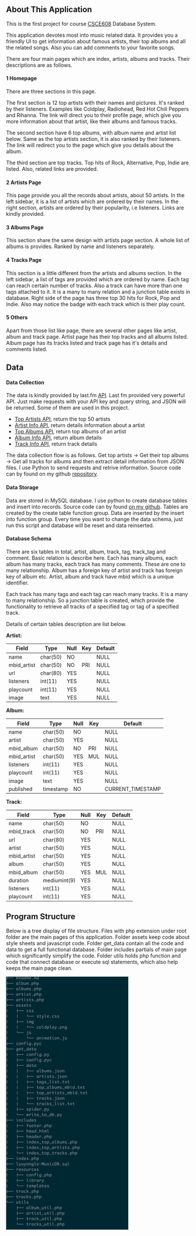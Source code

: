 ## About This Application
This is the first project for course [CSCE608](http://faculty.cs.tamu.edu/chen/) Database System.  

This application devotes most into music related data. It provides you a friendly UI to get information about famous artists, their top albums and all the related songs. Also you can add comments to your favorite songs.  

There are four main pages which are index, artists, albums and tracks. Their descriptions are as follows.

#### 1 Homepage
There are three sections in this page.   

The first section is 12 top artists with their names and pictures. It's ranked by their listeners. Examples like Coldplay, Radiohead, Red Hot Chili Peppers and Rihanna. The link will direct you to their profile page, which give you more information about that artist, like their albums and famous tracks.  

The second section have 6 top albums, with album name and artist list below. Same as the top artists section, it is also ranked by their listeners. The link will redirect you to the page which give you details about the album.  

The third section are top tracks. Top hits of Rock, Alternative, Pop, Indie are listed. Also, related links are provided.

#### 2 Artists Page
This page provide you all the records about artists, about 50 artists. In the left sidebar, it is a list of artists which are ordered by their names. In the right section, artists are ordered by their popularity, i.e listeners. Links are kindly provided.

#### 3 Albums Page
This section share the same design with artists page section. A whole list of albums is provides. Ranked by name and listeners separately.

#### 4 Tracks Page
This section is a little different from the artists and albums section. In the left sidebar, a list of tags are provided which are ordered by name. Each tag can reach certain number of tracks. Also a track can have more than one tags attached to it. It is a many to many relation and a junction table exists in database. Right side of the page has three top 30 hits for Rock, Pop and Indie. Also may notice the badge with each track which is their play count.

#### 5 Others 
Apart from those list like page, there are several other pages like artist, album and track page. Artist page has their top tracks and all albums listed. Album page has its tracks listed and track page has it's details and comments listed.

## Data

#### Data Collection
The data is kindly provided by last.fm [API](http://www.last.fm/api/intro). Last fm provided very powerful API. Just make requests with your API key and query string, and JSON will be returned. Some of them are used in this project.  

- [Top Artists API](http://www.last.fm/api/show/chart.getTopArtists), return the top 50 artists
- [Artist Info API](http://www.last.fm/api/show/artist.getInfo), return details information about a artist
- [Top Albums API](http://www.last.fm/api/show/artist.getTopAlbums), return top albums of an artist
- [Album Info API](http://www.last.fm/api/show/album.getInfo), return album details
- [Track Info API](http://www.last.fm/api/show/track.getInfo), return track details

The data collection flow is as follows. Get top artists -> Get their top albums -> Get all tracks for albums and then extract detail information from JSON files. I use Python to send requests and retrive information. Source code can by found on my github [repository](https://github.com/lyltj2010/MusicDB/blob/master/get_data/spider.py).

#### Data Storage
Data are stored in MySQL database. I use python to create database tables and insert into records. Source code can by found [on my github](https://github.com/lyltj2010/MusicDB/blob/master/get_data/write_to_db.py). Tables are created by the create table function group. Data are inserted by the insert into function group. Every time you want to change the data schema, just run this script and database will be reset and data reinserted.

#### Database Schema
There are six tables in total, artist, album, track, tag, track_tag and comment. Basic relation is describe here. Each has many albums, each album has many tracks, each track has many comments. These are one to many relationship. Album has a foreign key of artist and track has foreign key of album etc. Artist, album and track have mbid which is a unique identifier.   

Each track has many tags and each tag can reach many tracks. It is a many to many relationship. So a junction table is created, which provide the functionality to retrieve all tracks of a specified tag or tag of a specified track.  

Details of certain tables description are list below.  

**Artist:**

| Field       | Type     | Null | Key | Default |
|-------------|----------|------|-----|---------|
| name        | char(50) | NO   |     | NULL    |
| mbid_artist | char(50) | NO   | PRI | NULL    |
| url         | char(80) | YES  |     | NULL    |
| listeners   | int(11)  | YES  |     | NULL    |
| playcount   | int(11)  | YES  |     | NULL    |
| image       | text     | YES  |     | NULL    |

**Album:** 
 
| Field       | Type      | Null | Key | Default           |
|-------------|-----------|------|-----|-------------------|
| name        | char(50)  | NO   |     | NULL              |
| artist      | char(50)  | YES  |     | NULL              |
| mbid_album  | char(50)  | NO   | PRI | NULL              |
| mbid_artist | char(50)  | YES  | MUL | NULL              |
| listeners   | int(11)   | YES  |     | NULL              |
| playcount   | int(11)   | YES  |     | NULL              |
| image       | text      | YES  |     | NULL              |
| published   | timestamp | NO   |     | CURRENT_TIMESTAMP |

**Track:**  

| Field       | Type         | Null | Key | Default | 
|-------------|--------------|------|-----|---------|
| name        | char(50)     | NO   |     | NULL    |
| mbid_track  | char(50)     | NO   | PRI | NULL    |
| url         | char(80)     | YES  |     | NULL    |
| artist      | char(50)     | YES  |     | NULL    |
| mbid_artist | char(50)     | YES  |     | NULL    |
| album       | char(50)     | YES  |     | NULL    |
| mbid_album  | char(50)     | YES  | MUL | NULL    |
| duration    | mediumint(9) | YES  |     | NULL    |
| listeners   | int(11)      | YES  |     | NULL    |
| playcount   | int(11)      | YES  |     | NULL    |

## Program Structure
Below is a tree display of file structure. Files with php extension under root folder are the main pages of this application. Folder assets keep code about style sheets and javascript code. Folder get_data contain all the code and data to get a full functional database. Folder includes partials of main page which significantly simplify the code. Folder utils holds php function and code that connect database or execute sql statements,  which also help keeps the main page clean.   

![tree](tree.png)
